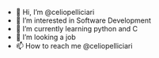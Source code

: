 - 👋 Hi, I’m @celiopelliciari
- 👀 I’m interested in Software Development
- 🌱 I’m currently learning python and C
- 💞️ I’m looking a job
- 📫 How to reach me @celiopelliciari

<!---
celiopeliciari/celiopeliciari is a ✨ special ✨ repository because its `README.md` (this file) appears on your GitHub profile.
You can click the Preview link to take a look at your changes.
--->
